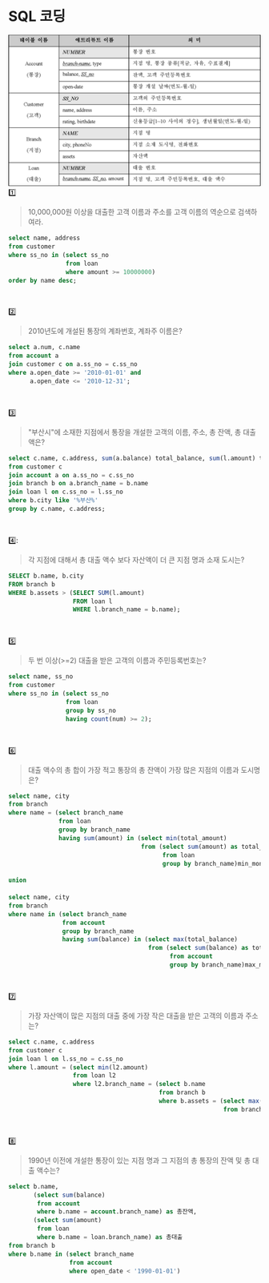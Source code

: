 # SQL 코딩
![bank](https://github.com/secgyu/Database/blob/main/Account_DB/BankingDB.png)
1️⃣
> 10,000,000원 이상을 대출한 고객 이름과 주소를 고객 이름의 역순으로 검색하여라.
```sql
select name, address
from customer
where ss_no in (select ss_no
                from loan
                where amount >= 10000000)
order by name desc;
```
<br/>

2️⃣
> 2010년도에 개설된 통장의 계좌번호, 계좌주 이름은?
```sql
select a.num, c.name
from account a
join customer c on a.ss_no = c.ss_no
where a.open_date >= '2010-01-01' and
      a.open_date <= '2010-12-31';
```
<br/>

3️⃣
> "부산시"에 소재한 지점에서 통장을 개설한 고객의 이름, 주소, 총 잔액, 총 대출액은?
```sql
select c.name, c.address, sum(a.balance) total_balance, sum(l.amount) total_amount
from customer c
join account a on a.ss_no = c.ss_no
join branch b on a.branch_name = b.name
join loan l on c.ss_no = l.ss_no
where b.city like '%부산%'
group by c.name, c.address;
```
<br/>

4️⃣:
>각 지점에 대해서 총 대출 액수 보다 자산액이 더 큰 지점 명과 소재 도시는?
```sql
SELECT b.name, b.city
FROM branch b
WHERE b.assets > (SELECT SUM(l.amount)
                  FROM loan l
                  WHERE l.branch_name = b.name);
```
<br/>

5️⃣
> 두 번 이상(>=2) 대출을 받은 고객의 이름과 주민등록번호는?
```sql
select name, ss_no
from customer
where ss_no in (select ss_no
                from loan
                group by ss_no
                having count(num) >= 2);
```
<br/>

6️⃣
> 대출 액수의 총 합이 가장 적고 통장의 총 잔액이 가장 많은 지점의 이름과 도시명은?
```sql
select name, city
from branch
where name = (select branch_name
              from loan
              group by branch_name
              having sum(amount) in (select min(total_amount)
                                     from (select sum(amount) as total_amount
                                           from loan
                                           group by branch_name)min_money))
                                           
union

select name, city
from branch
where name in (select branch_name
               from account
               group by branch_name
               having sum(balance) in (select max(total_balance)
                                       from (select sum(balance) as total_balance
                                             from account
                                             group by branch_name)max_money))
```
<br/>

7️⃣
> 가장 자산액이 많은 지점의 대출 중에 가장 작은 대출을 받은 고객의 이름과 주소는?
```sql
select c.name, c.address
from customer c
join loan l on l.ss_no = c.ss_no
where l.amount = (select min(l2.amount)
                  from loan l2
                  where l2.branch_name = (select b.name
                                          from branch b
                                          where b.assets = (select max(b2.assets)
                                                            from branch b2)))
```
<br/>

8️⃣
> 1990년 이전에 개설한 통장이 있는 지점 명과 그 지점의 총 통장의 잔액 및 총 대출 액수는?
```sql
select b.name,
       (select sum(balance) 
        from account
        where b.name = account.branch_name) as 총잔액,
       (select sum(amount) 
        from loan
        where b.name = loan.branch_name) as 총대출
from branch b
where b.name in (select branch_name 
                 from account
                 where open_date < '1990-01-01')
```
